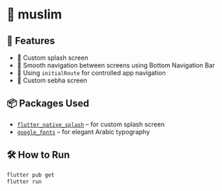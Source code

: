 # 🚀 muslim


## 🧩 Features
- 🌙 Custom splash screen
- 🧭 Smooth navigation between screens using Bottom Navigation Bar
- 🏁 Using `initialRoute` for controlled app navigation
- 📿 Custom sebha screen

## 📦 Packages Used
- [`flutter_native_splash`](https://pub.dev/packages/flutter_native_splash) – for custom splash screen
- [`google_fonts`](https://pub.dev/packages/google_fonts) – for elegant Arabic typography


## 🛠️ How to Run
```bash
flutter pub get
flutter run

